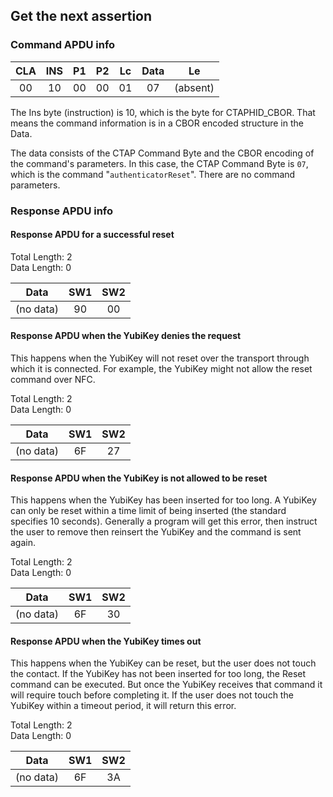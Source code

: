 <!-- Copyright 2022 Yubico AB

Licensed under the Apache License, Version 2.0 (the "License");
you may not use this file except in compliance with the License.
You may obtain a copy of the License at

    http://www.apache.org/licenses/LICENSE-2.0

Unless required by applicable law or agreed to in writing, software
distributed under the License is distributed on an "AS IS" BASIS,
WITHOUT WARRANTIES OR CONDITIONS OF ANY KIND, either express or implied.
See the License for the specific language governing permissions and
limitations under the License. -->

## Get the next assertion

### Command APDU info

| CLA | INS | P1 | P2 | Lc | Data |    Le    |
|:---:|:---:|:--:|:--:|:--:|:----:|:--------:| 
| 00  | 10  | 00 | 00 | 01 |  07  | (absent) |

The Ins byte (instruction) is 10, which is the byte for CTAPHID_CBOR.
That means the command information is in a CBOR encoded structure in the
Data.

The data consists of the CTAP Command Byte and the CBOR encoding of the
command's parameters. In this case, the CTAP Command Byte is `07`,
which is the command "`authenticatorReset`". There are no command parameters.

### Response APDU info

#### Response APDU for a successful reset

Total Length: 2\
Data Length: 0

|   Data    | SW1 | SW2 |
|:---------:|:---:|:---:|
| (no data) | 90  | 00  |

#### Response APDU when the YubiKey denies the request

This happens when the YubiKey will not reset over the transport through
which it is connected. For example, the YubiKey might not allow the
reset command over NFC.

Total Length: 2\
Data Length: 0

|   Data    | SW1 | SW2 |
|:---------:|:---:|:---:|
| (no data) | 6F  | 27  |

#### Response APDU when the YubiKey is not allowed to be reset

This happens when the YubiKey has been inserted for too long. A YubiKey
can only be reset within a time limit of being inserted (the standard
specifies 10 seconds). Generally a program will get this error, then
instruct the user to remove then reinsert the YubiKey and the command
is sent again.

Total Length: 2\
Data Length: 0

|   Data    | SW1 | SW2 |
|:---------:|:---:|:---:|
| (no data) | 6F  | 30  |

#### Response APDU when the YubiKey times out

This happens when the YubiKey can be reset, but the user does not touch
the contact. If the YubiKey has not been inserted for too long, the
Reset command can be executed. But once the YubiKey receives that
command it will require touch before completing it. If the user does not
touch the YubiKey within a timeout period, it will return this error.

Total Length: 2\
Data Length: 0

|   Data    | SW1 | SW2 |
|:---------:|:---:|:---:|
| (no data) | 6F  | 3A  |
